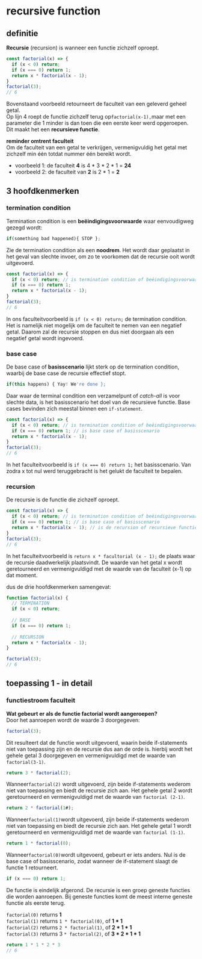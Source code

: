 # recursive function

## definitie

**Recursie** \(recursion\) is wanneer een functie zichzelf oproept. 

```javascript
const factorial(x) => {
  if (x < 0) return;
  if (x === 0) return 1;
  return x * factorial(x - 1);
}
factorial(3);
// 6
```

Bovenstaand voorbeeld retourneert de faculteit van een geleverd geheel getal.   
Op lijn 4 roept de functie zichzelf terug op`factorial(x-1),`maar met een parameter die 1 minder is dan toen die een eerste keer werd opgeroepen. Dit maakt het een **recursieve functie**.

**reminder omtrent faculteit**  
Om de faculteit van een getal te verkrijgen, vermenigvuldig het getal met zichzelf min één totdat  nummer één bereikt wordt. 

* voorbeeld 1: de faculteit **4** is 4 \* 3 \*  2 \*  1 = **24**
* voorbeeld 2: de faculteit van **2** is 2 \* 1 = **2**

## 3 hoofdkenmerken

### termination condition

Termination condition is een **beëindigingsvoorwaarde** waar eenvoudigweg gezegd wordt: 

```javascript
if(something bad happened){ STOP };
```

Zie de termination condition als een **noodrem**. Het wordt daar geplaatst in het geval van slechte invoer, om zo te voorkomen dat de recursie ooit wordt uitgevoerd. 

```javascript
const factorial(x) => {
  if (x < 0) return; // is termination condition of beëindigingsvoorwaarde
  if (x === 0) return 1;
  return x * factorial(x - 1);
}
factorial(3);
// 6
```

In ons faculteitvoorbeeld is `if (x < 0) return;` de termination condition. Het is namelijk niet mogelijk om de faculteit te nemen van een ​​negatief getal. Daarom zal de recursie stoppen en dus niet doorgaan als een negatief getal wordt ingevoerd.

### base case

De base case of **basisscenario** lijkt sterk op de termination condition, waarbij de base case de recursie effectief stopt.

```javascript
if(this happens) { Yay! We're done };
```

Daar waar de terminal condition een verzamelpunt of _catch-all_ is voor slechte data, is het basisscenario het doel van de recursieve functie. Base cases bevinden zich meestal binnen een `if-statement`. 

```javascript
const factorial(x) => {
  if (x < 0) return; // is termination condition of beëindigingsvoorwaarde
  if (x === 0) return 1; // is base case of basisscenario
  return x * factorial(x - 1);
}
factorial(3);
// 6
```

  
In het faculteitvoorbeeld is  `if (x === 0) return 1;` het basisscenario. Van zodra x tot nul werd teruggebracht is het gelukt de faculteit te bepalen.

### recursion

De recursie is de functie die zichzelf oproept. 

```javascript
const factorial(x) => {
  if (x < 0) return; // is termination condition of beëindigingsvoorwaarde
  if (x === 0) return 1; // is base case of basisscenario
  return x * factorial(x - 1); // is de recursion of recursieve functie
}
factorial(3);
// 6
```

In het faculteitvoorbeeld is  `return x * facultorial (x - 1);` de plaats waar de recursie daadwerkelijk plaatsvindt. De waarde van het getal x wordt geretourneerd en vermenigvuldigd met de waarde van de faculteit \(x-1\) op dat moment.

dus de drie hoofdkenmerken samengevat:

```javascript
function factorial(x) {
  // TERMINATION
  if (x < 0) return;  
  
  // BASE
  if (x === 0) return 1;  
  
  // RECURSION
  return x * factorial(x - 1);
}

factorial(3);
// 6
```

## toepassing 1 - in detail

### functiestroom faculteit

**Wat gebeurt er als de functie factorial wordt aangeroepen?**  
Door het aanroepen wordt de waarde 3 doorgegeven:

```javascript
factorial(3);
```

Dit resulteert dat de functie wordt uitgevoerd, waarin beide if-statements niet van toepassing zijn en de recursie dus aan de orde is. hierbij wordt het gehele getal 3 doorgegeven en vermenigvuldigd met de waarde van `factorial(3-1)`.

```javascript
return 3 * factorial(2);
```

Wanneer`factorial(2)` wordt uitgevoerd, zijn beide if-statements wederom niet van toepassing en biedt de recursie zich aan. Het gehele getal 2 wordt geretourneerd en vermenigvuldigd met de waarde van `factorial (2-1)`. 

```javascript
return 2 * factorial(1#);
```

Wanneer`factorial(1)`wordt uitgevoerd, zijn beide if-statements wederom niet van toepassing en biedt de recursie zich aan. Het gehele getal 1 wordt geretourneerd en vermenigvuldigd met de waarde van `factorial (1-1)`. 

```javascript
return 1 * factorial(0);
```

Wanneer`factorial(0)`wordt uitgevoerd, gebeurt er iets anders. Nul is de base case of basisscenario, zodat wanneer de if-statement slaagt de functie 1 retourneert.

```javascript
if (x === 0) return 1;
```

De functie is eindelijk afgerond. De recursie is een groep geneste functies die worden aanroepen. Bij geneste functies komt de meest interne geneste functie als eerste terug.

`factorial(0)` returns **1**  
`factorial(1)` returns `1 * factorial(0)`, of **1 \* 1**  
`factorial(2)` returns `2 * factorial(1)`, of **2 \* 1 \* 1**  
`factorial(3)` returns 3 `* factorial(2)`, of **3 \* 2 \* 1 \* 1**

```javascript
return 1 * 1 * 2 * 3
// 6
```

